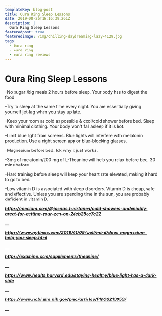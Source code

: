 ```yaml
---
templateKey: blog-post
title: Oura Ring Sleep Lessons
date: 2019-08-26T16:16:39.261Z
description: |
  Oura Ring Sleep Lessons
featuredpost: true
featuredimage: /img/chilling-daydreaming-lazy-4129.jpg
tags:
  - Oura ring
  - oura ring
  - oura ring reviews
---
```

# Oura Ring Sleep Lessons



\-No sugar /big meals 2 hours before sleep. Your body has to digest the food.



\-Try to sleep at the same time every night. You are essentially giving yourself jet-lag when you stay up late.



\-Keep your room as cold as possible & cool/cold shower before bed. Sleep with minimal clothing. Your body won't fall asleep if it is hot.



\-Limit blue light from screens. Blue lights will interfere with melatonin production. Use a night screen app or blue-blocking glasses.



\-Magnesium before bed. Idk why it just works.



\-3mg of melatonin/200 mg of L-Theanine will help you relax before bed. 30 mins before.





\-Hard training before sleep will keep your heart rate elevated, making it hard to go to bed.



\-Low vitamin D is associated with sleep disorders. Vitamin D is cheap, safe and effective. Unless you are spending time in the sun, you are probably deficient in vitamin D. 





**_https://medium.com/@joonas.h.virtanen/cold-showers-undeniably-great-for-getting-your-zen-on-2deb25ec7c22_**

**__**

**_https://www.nytimes.com/2018/01/05/well/mind/does-magnesium-help-you-sleep.html_**

**__**

**_https://examine.com/supplements/theanine/_**

**__**

**_https://www.health.harvard.edu/staying-healthy/blue-light-has-a-dark-side_**

**__**

**_https://www.ncbi.nlm.nih.gov/pmc/articles/PMC6213953/_**

**__**

